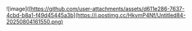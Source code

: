 ![image]([https://github.com/user-attachments/assets/d611e286-7637-4cbd-b8a1-f49d45445a3b](https://i.postimg.cc/HkymP4Nf/Untitled84-20250804161550.png)

